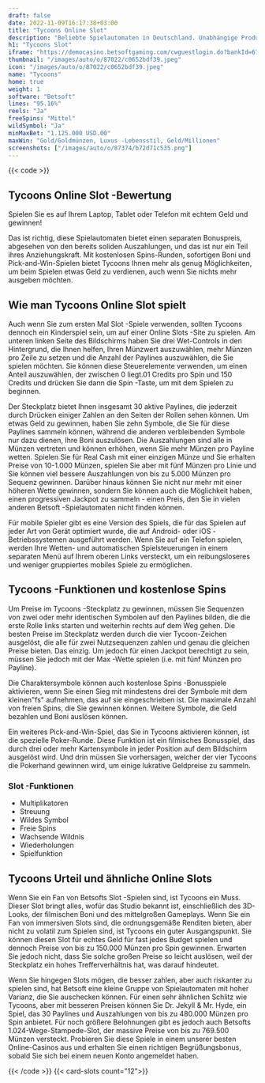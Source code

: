 ```yaml
---
draft: false
date: 2022-11-09T16:17:38+03:00
title: "Tycoons Online Slot"
description: "Beliebte Spielautomaten in Deutschland. Unabhängige Produktbewertungen und exklusive Anmeldeangebote. Jetzt spielen!"
h1: "Tycoons Slot"
iframe: "https://democasino.betsoftgaming.com/cwguestlogin.do?bankId=675&gameId=471"
thumbnail: "/images/auto/o/87022/c0652bdf39.jpeg"
icon: "/images/auto/o/87022/c0652bdf39.jpeg"
name: "Tycoons"
home: true
weight: 1
software: "Betsoft"
lines: "95.16%"
reels: "Ja"
freeSpins: "Mittel"
wildSymbol: "Ja"
minMaxBet: "1.125.000 USD.00"
maxWin: "Gold/Goldmünzen, Luxus -Lebensstil, Geld/Millionen"
screenshots: ["/images/auto/o/87374/b72d71c535.png"]
---
```


{{< code >}}<h2>Tycoons Online Slot -Bewertung</h2><p>Spielen Sie es auf Ihrem Laptop, Tablet oder Telefon mit echtem Geld und gewinnen!</p><p>Das ist richtig, diese Spielautomaten bietet einen separaten Bonuspreis, abgesehen von den bereits soliden Auszahlungen, und das ist nur ein Teil ihres Anziehungskraft. Mit kostenlosen Spins-Runden, sofortigen Boni und Pick-and-Win-Spielen bietet Tycoons Ihnen mehr als genug Möglichkeiten, um beim Spielen etwas Geld zu verdienen, auch wenn Sie nichts mehr ausgeben möchten.</p><h2>Wie man Tycoons Online Slot spielt</h2><p>Auch wenn Sie zum ersten Mal Slot -Spiele verwenden, sollten Tycoons dennoch ein Kinderspiel sein, um auf einer Online Slots -Site zu spielen. Am unteren linken Seite des Bildschirms haben Sie drei Wet-Controls in den Hintergrund, die Ihnen helfen, Ihren Münzwert auszuwählen, mehr Münzen pro Zeile zu setzen und die Anzahl der Paylines auszuwählen, die Sie spielen möchten. Sie können diese Steuerelemente verwenden, um einen Anteil auszuwählen, der zwischen 0 liegt.01 Credits pro Spin und 150 Credits und drücken Sie dann die Spin -Taste, um mit dem Spielen zu beginnen.</p><p>Der Steckplatz bietet Ihnen insgesamt 30 aktive Paylines, die jederzeit durch Drücken einiger Zahlen an den Seiten der Rollen sehen können. Um etwas Geld zu gewinnen, haben Sie zehn Symbole, die Sie für diese Paylines sammeln können, während die anderen verbleibenden Symbole nur dazu dienen, Ihre Boni auszulösen. Die Auszahlungen sind alle in Münzen vertreten und können erhöhen, wenn Sie mehr Münzen pro Payline wetten. Spielen Sie für Real Cash mit einer einzigen Münze und Sie erhalten Preise von 10-1.000 Münzen, spielen Sie aber mit fünf Münzen pro Linie und Sie können viel bessere Auszahlungen von bis zu 5.000 Münzen pro Sequenz gewinnen. Darüber hinaus können Sie nicht nur mehr mit einer höheren Wette gewinnen, sondern Sie können auch die Möglichkeit haben, einen progressiven Jackpot zu sammeln - einen Preis, den Sie in vielen anderen Betsoft -Spielautomaten nicht finden können.</p><p>Für mobile Spieler gibt es eine Version des Spiels, die für das Spielen auf jeder Art von Gerät optimiert wurde, die auf Android- oder iOS -Betriebssystemen ausgeführt werden. Wenn Sie auf ein Telefon spielen, werden Ihre Wetten- und automatischen Spielsteuerungen in einem separaten Menü auf Ihrem oberen Links versteckt, um ein reibungsloseres und weniger gruppiertes mobiles Spiele zu ermöglichen.</p><h2>Tycoons -Funktionen und kostenlose Spins</h2><p>Um Preise im Tycoons -Steckplatz zu gewinnen, müssen Sie Sequenzen von zwei oder mehr identischen Symbolen auf den Paylines bilden, die die erste Rolle links starten und weiterhin rechts auf dem Weg gehen. Die besten Preise im Steckplatz werden durch die vier Tycoon-Zeichen ausgelöst, die alle für zwei Nutzsequenzen zahlen und genau die gleichen Preise bieten. Das einzig. Um jedoch für einen Jackpot berechtigt zu sein, müssen Sie jedoch mit der Max -Wette spielen (i.e. mit fünf Münzen pro Payline).</p><p>Die Charaktersymbole können auch kostenlose Spins -Bonusspiele aktivieren, wenn Sie einen Sieg mit mindestens drei der Symbole mit dem kleinen"fs" aufnehmen, das auf sie eingeschrieben ist. Die maximale Anzahl von freien Spins, die Sie gewinnen können. Weitere Symbole, die Geld bezahlen und Boni auslösen können.</p><p>Ein weiteres Pick-and-Win-Spiel, das Sie in Tycoons aktivieren können, ist die spezielle Poker-Runde. Diese Funktion ist ein filmisches Bonusspiel, das durch drei oder mehr Kartensymbole in jeder Position auf dem Bildschirm ausgelöst wird. Und drin müssen Sie vorhersagen, welcher der vier Tycoons die Pokerhand gewinnen wird, um einige lukrative Geldpreise zu sammeln.</p><h3>
Slot -Funktionen</h3><ul>
<li></span>
Multiplikatoren</li>
<li></span>
Streuung</li>
<li></span>
Wildes Symbol</li>
<li></span>
Freie Spins</li>
<li></span>
Wachsende Wildnis</li>
<li></span>
Wiederholungen</li>
<li></span>
Spielfunktion</li></ul><h2>Tycoons Urteil und ähnliche Online Slots</h2><p>Wenn Sie ein Fan von Betsofts Slot -Spielen sind, ist Tycoons ein Muss. Dieser Slot bringt alles, wofür das Studio bekannt ist, einschließlich des 3D-Looks, der filmischen Boni und des mittelgroßen Gameplays. Wenn Sie ein Fan von immersiven Slots sind, die ordnungsgemäße Renditen bieten, aber nicht zu volatil zum Spielen sind, ist Tycoons ein guter Ausgangspunkt. Sie können diesen Slot für echtes Geld für fast jedes Budget spielen und dennoch Preise von bis zu 150.000 Münzen pro Spin gewinnen. Erwarten Sie jedoch nicht, dass Sie solche großen Preise so leicht auslösen, weil der Steckplatz ein hohes Trefferverhältnis hat, was darauf hindeutet.</p><p>Wenn Sie hingegen Slots mögen, die besser zahlen, aber auch riskanter zu spielen sind, hat Betsoft eine kleine Gruppe von Spielautomaten mit hoher Varianz, die Sie auschecken können. Für einen sehr ähnlichen Schlitz wie Tycoons, aber mit besseren Preisen können Sie Dr. Jekyll & Mr. Hyde, ein Spiel, das 30 Paylines und Auszahlungen von bis zu 480.000 Münzen pro Spin anbietet. Für noch größere Belohnungen gibt es jedoch auch Betsofts 1.024-Wege-Stampede-Slot, der massive Preise von bis zu 769.500 Münzen versteckt. Probieren Sie diese Spiele in einem unserer besten Online-Casinos aus und erhalten Sie einen richtigen Begrüßungsbonus, sobald Sie sich bei einem neuen Konto angemeldet haben.</p>{{< /code >}}
{{< card-slots count="12">}}